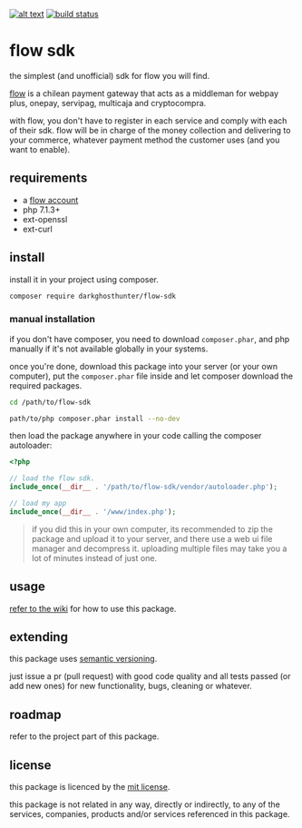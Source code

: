 [![alt text](https://www.flow.cl/images/header/logo-flow.svg)](https://www.flow.cl)
[![build status](https://travis-ci.com/darkghosthunter/flowsdk.svg?branch=master)](https://travis-ci.com/darkghosthunter/flowsdk)

# flow sdk 

the simplest (and unofficial) sdk for flow you will find.

[flow](https://www.flow.cl) is a chilean payment gateway that acts as a middleman for webpay plus, onepay, servipag, multicaja and cryptocompra.

with flow, you don't have to register in each service and comply with each of their sdk. flow will be in charge of the money collection and delivering to your commerce, whatever payment method the customer uses (and you want to enable). 

## requirements

* a [flow account](https://www.flow.cl/app/web/register.php)
* php 7.1.3+
* ext-openssl
* ext-curl

## install

install it in your project using composer.

```bash
composer require darkghosthunter/flow-sdk
```

### manual installation

if you don't have composer, you need to download `composer.phar`, and php manually if it's not available globally in your systems.

once you're done, download this package into your server (or your own computer), put the `composer.phar` file inside and let composer download the required packages.

```bash
cd /path/to/flow-sdk

path/to/php composer.phar install --no-dev
```

then load the package anywhere in your code calling the composer autoloader:

```php
<?php

// load the flow sdk.
include_once(__dir__ . '/path/to/flow-sdk/vendor/autoloader.php');

// load my app
include_once(__dir__ . '/www/index.php');
```

> if you did this in your own computer, its recommended to zip the package and upload it to your server, and there use a web ui file manager and decompress it. uploading multiple files may take you a lot of minutes instead of just one.

## usage

[refer to the wiki](wiki) for how to use this package.

## extending

this package uses [semantic versioning](https://semver.org/).

just issue a pr (pull request) with good code quality and all tests passed (or add new ones) for new functionality, bugs, cleaning or whatever.  

## roadmap

refer to the project part of this package.

## license

this package is licenced by the [mit license](license).

this package is not related in any way, directly or indirectly, to any of the services, companies, products and/or services referenced in this package.